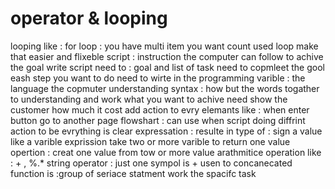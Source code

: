 # operator & looping
looping like :
for loop : you have multi item you want count used loop make that easier and flixeble
script : instruction the computer can follow to achive the goal write script need to : goal and list of task need to copmleet the gool eash step you want to do need to wirte in the programming varible : the language the copmuter understanding syntax : how but the words togather to understanding and work
what you want to achive
need show the customer how much it cost
add action to evry elemants like : when enter button go to another page flowshart : can use when script doing diffrint action to be evrything is clear expressation : resulte in type of :
sign a value like a varible
exprission take two or more varible to return one value opertion : creat one value from tow or more value arathmitice operation like : + , %.* string operator : just one sympol is + usen to concanecated        function is :group of seriace statment work the spacifc task

